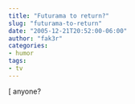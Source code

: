 ```yaml
---
title: "Futurama to return?"
slug: "futurama-to-return"
date: "2005-12-21T20:52:00-06:00"
author: "fak3r"
categories:
- humor
tags:
- tv
---
```


[ anyone?
